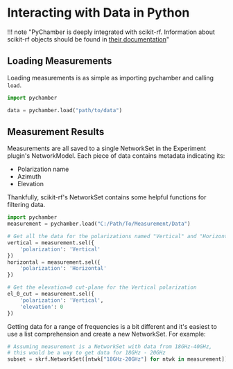 # Interacting with Data in Python

!!! note "PyChamber is deeply integrated with scikit-rf. Information about scikit-rf objects should be found in [their documentation](scikit-rf.readthedocs.io/)"

## Loading Measurements

Loading measurements is as simple as importing pychamber and calling `load`.

```python
import pychamber

data = pychamber.load("path/to/data")
```

## Measurement Results

Measurements are all saved to a single NetworkSet in the Experiment plugin's
NetworkModel. Each piece of data contains metadata indicating its:

- Polarization name
- Azimuth
- Elevation

Thankfully, scikit-rf's NetworkSet contains some helpful functions for filtering data.

```py
import pychamber
measurement = pychamber.load("C:/Path/To/Measurement/Data")

# Get all the data for the polarizations named "Vertical" and "Horizontal"
vertical = measurement.sel({
    'polarization': 'Vertical'
})
horizontal = measurement.sel({
    'polarization': 'Horizontal'
})

# Get the elevation=0 cut-plane for the Vertical polarization
el_0_cut = measurement.sel({
    'polarization': 'Vertical',
    'elevation': 0
})
```

Getting data for a range of frequencies is a bit different and it's easiest to
use a list comprehension and create a new NetworkSet. For example:

```python
# Assuming measurement is a NetworkSet with data from 18GHz-40GHz,
# this would be a way to get data for 18GHz - 20GHz
subset = skrf.NetworkSet([ntwk["18GHz-20GHz"] for ntwk in measurement])
```
